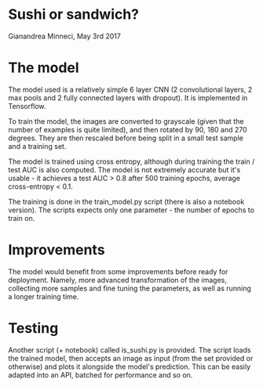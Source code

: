 # Sushi or sandwich?

Gianandrea Minneci, May 3rd 2017

# The model

The model used is a relatively simple 6 layer CNN (2 convolutional layers, 2 max pools and 2 fully connected layers with dropout). It is implemented in Tensorflow.

To train the model, the images are converted to grayscale (given that the number of examples is quite limited), and then rotated by 90, 180 and 270 degrees. They are then rescaled before being split in a small test sample and a training set.

The model is trained using cross entropy, although during training the train / test AUC is also computed. The model is not extremely accurate but it's usable - it achieves a test AUC > 0.8 after 500 training epochs, average cross-entropy < 0.1.

The training is done in the train_model.py script (there is also a notebook version). The scripts expects only one parameter - the number of epochs to train on.

# Improvements

The model would benefit from some improvements before ready for deployment. Namely, more advanced transformation of the images, collecting more samples and fine tuning the parameters, as well as running a longer training time.

# Testing

Another script (+ notebook) called is_sushi.py is provided. The script loads the trained model, then accepts an image as input (from the set provided or otherwise) and plots it alongside the model's prediction. This can be easily adapted into an API, batched for performance and so on.
